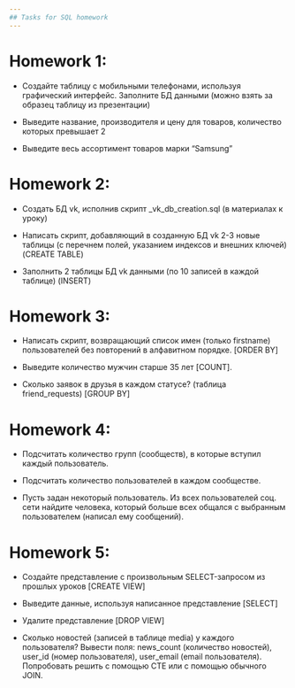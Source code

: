 ```yaml
---
## Tasks for SQL homework
---
```


# Homework 1:
* Создайте таблицу с мобильными телефонами, используя графический интерфейс. Заполните БД данными (можно взять за образец таблицу из презентации)

* Выведите название, производителя и цену для товаров, количество которых превышает 2

* Выведите весь ассортимент товаров марки “Samsung”

# Homework 2:
* Создать БД vk, исполнив скрипт _vk_db_creation.sql (в материалах к уроку)

* Написать скрипт, добавляющий в созданную БД vk 2-3 новые таблицы (с перечнем полей, указанием индексов и внешних ключей) (CREATE TABLE)

* Заполнить 2 таблицы БД vk данными (по 10 записей в каждой таблице) (INSERT)

# Homework 3:
* Написать скрипт, возвращающий список имен (только firstname) пользователей без повторений в алфавитном порядке. [ORDER BY]

* Выведите количество мужчин старше 35 лет [COUNT].

* Сколько заявок в друзья в каждом статусе? (таблица friend_requests) [GROUP BY]

# Homework 4:
* Подсчитать количество групп (сообществ), в которые вступил каждый пользователь.

* Подсчитать количество пользователей в каждом сообществе.

* Пусть задан некоторый пользователь. Из всех пользователей соц. сети найдите человека, который больше всех общался с выбранным пользователем (написал ему сообщений).

# Homework 5:
* Создайте представление с произвольным SELECT-запросом из прошлых уроков [CREATE VIEW]

* Выведите данные, используя написанное представление [SELECT]

* Удалите представление [DROP VIEW]

* Сколько новостей (записей в таблице media) у каждого пользователя? Вывести поля: news_count (количество новостей), user_id (номер пользователя), user_email (email пользователя). Попробовать решить с помощью CTE или с помощью обычного JOIN.
